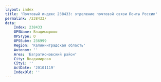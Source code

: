 ```yaml
---
layout: index
title: 'Почтовый индекс 238433: отделение почтовой связи Почты России'
permalink: /238433/
data:
    Index: 238433
    OPSName: Владимирово
    OPSType: О
    OPSSubm: 236999
    Region: 'Калининградская область'
    Autonom: ''
    Area: 'Багратионовский район'
    City: Владимирово
    City1: ''
    ActDate: '20101119'
    IndexOld: ''
---
```

